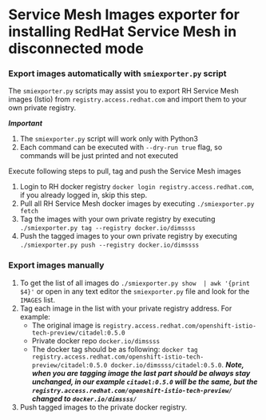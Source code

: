 # Service Mesh Images exporter for installing RedHat Service Mesh in disconnected mode


### Export images automatically with `smiexporter.py` script
The `smiexporter.py` scripts may assist you to export RH Service Mesh images (Istio) from `registry.access.redhat.com` and import them to your
own private registry. 

***Important***
1. The `smiexporter.py` script will work only with Python3
2. Each command can be executed with `--dry-run true` flag, so commands will be just printed and not executed

Execute following steps to pull, tag and push the Service Mesh images 
1. Login to RH docker registry `docker login registry.access.redhat.com`, if you already logged in, skip this step.
2. Pull all RH Service Mesh docker images by executing `./smiexporter.py fetch`
3. Tag the images with your own private registry by executing `./smiexporter.py tag --registry docker.io/dimssss`
4. Push the tagged images to your own private registry by executing `./smiexporter.py push --registry docker.io/dimssss` 

### Export images manually
1. To get the list of all images do  `./smiexporter.py show  | awk '{print $4}'` or open in any text editor the `smiexporter.py` file and look for the `IMAGES` list. 
2. Tag each image in the list with your private registry address. For example:
      - The original image is `registry.access.redhat.com/openshift-istio-tech-preview/citadel:0.5.0` 
      - Private docker repo `docker.io/dimssss`
      - The docker tag should be as following: `docker tag registry.access.redhat.com/openshift-istio-tech-preview/citadel:0.5.0 docker.io/dimssss/citadel:0.5.0`. ***Note, when you are tagging image the last part should be always stay unchanged, in our example `citadel:0.5.0` will be the same, but the `registry.access.redhat.com/openshift-istio-tech-preview/` changed to `docker.io/dimssss/`***
3. Push tagged images to the private docker registry.